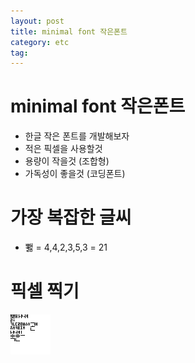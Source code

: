 ```yaml
---
layout: post
title: minimal font 작은폰트
category: etc
tag:
---
```


# minimal font 작은폰트
* 한글 작은 폰트를 개발해보자
* 적은 픽셀을 사용할것
* 용량이 작을것 (조합형)
* 가독성이 좋을것 (코딩폰트)

# 가장 복잡한 글씨
* 뾇 = 4,4,2,3,5,3 = 21

# 픽셀 찍기
<img src="../jpg/minimal_font.png">
